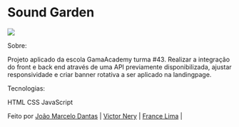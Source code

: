 <h1> Sound Garden </h1>

<img src="http://127.0.0.1:5500/soundgarden-front/img/music.svg"/>

Sobre:

Projeto aplicado da escola GamaAcademy turma #43. Realizar a integração do front e back end através de uma API previamente disponibilizada, ajustar responsividade e criar banner rotativa a ser aplicado na landingpage.

Tecnologias: 

HTML
CSS
JavaScript

Feito por 
  <a href="https://github.com/" target="_blank">João Marcelo Dantas</a> |
  <a href="https://github.com/NeryVictor" target="_blank">Victor Nery</a> |
  <a href="https://github.com/" target="_blank">France Lima</a> |
  </p>